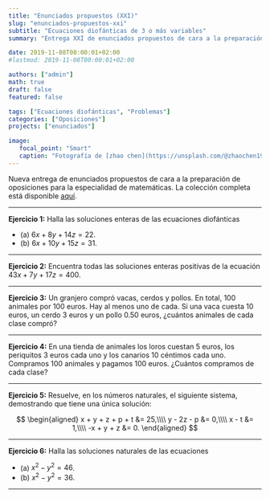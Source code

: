 ```yaml
---
title: "Enunciados propuestos (XXI)"
slug: "enunciados-propuestos-xxi"
subtitle: "Ecuaciones diofánticas de 3 o más variables"
summary: "Entrega XXI de enunciados propuestos de cara a la preparación de oposiciones en la especialidad de matemáticas."

date: 2019-11-08T00:00:01+02:00
#lastmod: 2019-11-08T00:00:01+02:00

authors: ["admin"]
math: true
draft: false
featured: false

tags: ["Ecuaciones diofánticas", "Problemas"]
categories: ["Oposiciones"]
projects: ["enunciados"]

image:
   focal_point: "Smart"
   caption: "Fotografía de [zhao chen](https://unsplash.com/@zhaochen1975), disponible en [Unsplash](https://unsplash.com/photos/nLH-8Cpmzaw)."
---
```


Nueva entrega de enunciados propuestos de cara a la preparación de oposiciones para la especialidad de matemáticas. La colección completa está disponible [aquí](/courses/enunciados/).

---

**Ejercicio 1:** Halla las soluciones enteras de las ecuaciones diofánticas

- (a) $6x + 8y + 14z = 22$.
- (b) $6x + 10y + 15z = 31$.

---

**Ejercicio 2:** Encuentra todas las soluciones enteras positivas de la ecuación $43x + 7y + 17z = 400$.

---

**Ejercicio 3:** Un granjero compró vacas, cerdos y pollos. En total, $100$ animales por $100$ euros. Hay al menos uno de cada. Si una vaca cuesta $10$ euros, un cerdo $3$ euros y un pollo $0.50$ euros, ¿cuántos animales de cada clase compró?

---

**Ejercicio 4:** En una tienda de animales los loros cuestan $5$ euros, los periquitos $3$ euros cada uno y los canarios $10$ céntimos cada uno. Compramos $100$ animales y pagamos $100$ euros. ¿Cuántos compramos de cada clase?

---

**Ejercicio 5:** Resuelve, en los números naturales, el siguiente sistema, demostrando que tiene una única solución:

$$
\begin{aligned}
x + y + z + p + t &= 25,\\\\ y - 2z - p &= 0,\\\\ x - t &= 1,\\\\ -x + y + z &= 0.
\end{aligned}
$$

---

**Ejercicio 6:** Halla las soluciones naturales de las ecuaciones

- (a) $x^2 - y^2 = 46$.
- (b) $x^2 - y^2 = 36$.

---
